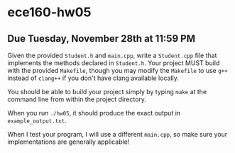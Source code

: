 # ece160-hw05
## Due Tuesday, November 28th at 11:59 PM

Given the provided `Student.h` and `main.cpp`, write a `Student.cpp` file that implements the methods declared in 
`Student.h`. Your project MUST build with the provided `Makefile`, though you may modify the `Makefile` to use
`g++` instead of `clang++` if you don't have clang available locally. 

You should be able to build your project simply by typing `make` at the command line from within the project directory.

When you run `./hw05`, it should produce the exact output in `example_output.txt`.

When I test your program, I will use a different `main.cpp`, so make sure your implementations are generally applicable!



